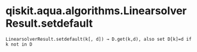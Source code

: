 # qiskit.aqua.algorithms.LinearsolverResult.setdefault

`LinearsolverResult.setdefault(k[, d]) → D.get(k,d), also set D[k]=d if k not in D`
